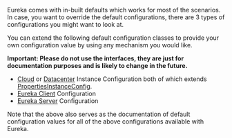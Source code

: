 Eureka comes with in-built defaults which works for most of the scenarios. In case, you want to override the default configurations, there are 3 types of configurations you might want to look at.

You can extend the following default configuration classes to provide your own configuration value by using any mechanism you would like.

**Important: Please do not use the interfaces, they are just for documentation purposes and is likely to change in the future.**

* [Cloud](https://github.com/Netflix/eureka/blob/master/eureka-client/src/main/java/com/netflix/appinfo/CloudInstanceConfig.java) or [Datacenter](https://github.com/Netflix/eureka/blob/master/eureka-client/src/main/java/com/netflix/appinfo/MyDataCenterInstanceConfig.java) Instance Configuration both of which extends [PropertiesInstanceConfig](https://github.com/Netflix/eureka/blob/master/eureka-client/src/main/java/com/netflix/appinfo/PropertiesInstanceConfig.java).
* [Eureka Client](https://github.com/Netflix/eureka/blob/master/eureka-client/src/main/java/com/netflix/discovery/DefaultEurekaClientConfig.java) Configuration
* [Eureka Server](https://github.com/Netflix/eureka/blob/master/eureka-core/src/main/java/com/netflix/eureka/DefaultEurekaServerConfig.java) Configuration 

Note that the above also serves as the documentation of default configuration values for all of the above configurations available with Eureka.